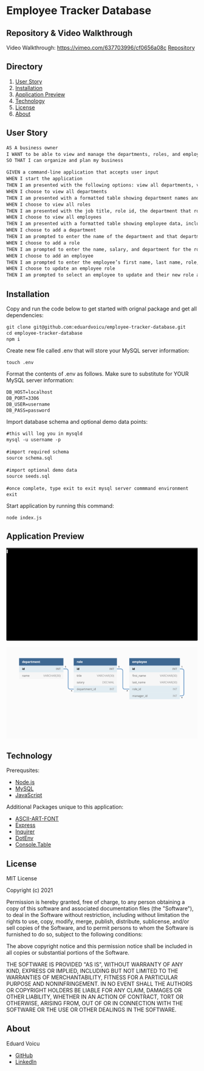 # Employee Tracker Database

## Repository & Video Walkthrough

Video Walkthrough: https://vimeo.com/637703996/cf0656a08c
[Repository](https://github.com/eduardvoicu/employee-tracker-database)

## Directory

1. [User Story](#user-story)
2. [Installation](#installation)
3. [Application Preview](#application_preview)
4. [Technology](#technology)
5. [License](#license)
6. [About](#about)

## User Story
```md
AS A business owner
I WANT to be able to view and manage the departments, roles, and employees in my company
SO THAT I can organize and plan my business
```
```md
GIVEN a command-line application that accepts user input
WHEN I start the application
THEN I am presented with the following options: view all departments, view all roles, view all employees, add a department, add a role, add an employee, and update an employee role
WHEN I choose to view all departments
THEN I am presented with a formatted table showing department names and department ids
WHEN I choose to view all roles
THEN I am presented with the job title, role id, the department that role belongs to, and the salary for that role
WHEN I choose to view all employees
THEN I am presented with a formatted table showing employee data, including employee ids, first names, last names, job titles, departments, salaries, and managers that the employees report to
WHEN I choose to add a department
THEN I am prompted to enter the name of the department and that department is added to the database
WHEN I choose to add a role
THEN I am prompted to enter the name, salary, and department for the role and that role is added to the database
WHEN I choose to add an employee
THEN I am prompted to enter the employee’s first name, last name, role, and manager, and that employee is added to the database
WHEN I choose to update an employee role
THEN I am prompted to select an employee to update and their new role and this information is updated in the database 
```
## Installation

Copy and run the code below to get started with orignal package and get all dependencies:
```
git clone git@github.com:eduardvoicu/employee-tracker-database.git
cd employee-tracker-database
npm i
```
Create new file called .env that will store your MySQL server information:
```
touch .env
```
Format the contents of .env as follows. Make sure to substitute for YOUR MySQL server information:
```
DB_HOST=localhost
DB_PORT=3306
DB_USER=username
DB_PASS=password
```
Import database schema and optional demo data points:
```
#this will log you in mysqld
mysql -u username -p

#import required schema
source schema.sql

#import optional demo data
source seeds.sql

#once complete, type exit to exit mysql server commmand environment
exit
```
Start application by running this command:
```
node index.js
```
## Application Preview
![Preview GIF](images/tty.gif)

![DB Layout](images/dblayout.png#<150>x<150>)
## Technology

Prerequsites:
- [Node.js](https://nodejs.org/en/)
- [MySQL](https://www.mysql.com/)
- [JavaScript](https://developer.mozilla.org/en-US/docs/Web/JavaScript)

Additional Packages unique to this application:
- [ASCII-ART-FONT](https://www.npmjs.com/package/ascii-art-font)
- [Express](https://expressjs.com/)
- [Inquirer](https://www.npmjs.com/package/inquirer)
- [DotEnv](https://www.npmjs.com/package/dotenv)
- [Console.Table](https://www.npmjs.com/package/console.table)

## License

MIT License

Copyright (c) 2021

Permission is hereby granted, free of charge, to any person obtaining a copy
of this software and associated documentation files (the "Software"), to deal
in the Software without restriction, including without limitation the rights
to use, copy, modify, merge, publish, distribute, sublicense, and/or sell
copies of the Software, and to permit persons to whom the Software is
furnished to do so, subject to the following conditions:

The above copyright notice and this permission notice shall be included in all
copies or substantial portions of the Software.

THE SOFTWARE IS PROVIDED "AS IS", WITHOUT WARRANTY OF ANY KIND, EXPRESS OR
IMPLIED, INCLUDING BUT NOT LIMITED TO THE WARRANTIES OF MERCHANTABILITY,
FITNESS FOR A PARTICULAR PURPOSE AND NONINFRINGEMENT. IN NO EVENT SHALL THE
AUTHORS OR COPYRIGHT HOLDERS BE LIABLE FOR ANY CLAIM, DAMAGES OR OTHER
LIABILITY, WHETHER IN AN ACTION OF CONTRACT, TORT OR OTHERWISE, ARISING FROM,
OUT OF OR IN CONNECTION WITH THE SOFTWARE OR THE USE OR OTHER DEALINGS IN THE
SOFTWARE.

## About
Eduard Voicu
- [GitHub](https://github.com/eduardvoicu)
- [LinkedIn](https://www.linkedin.com/in/eduardvoicu/)
